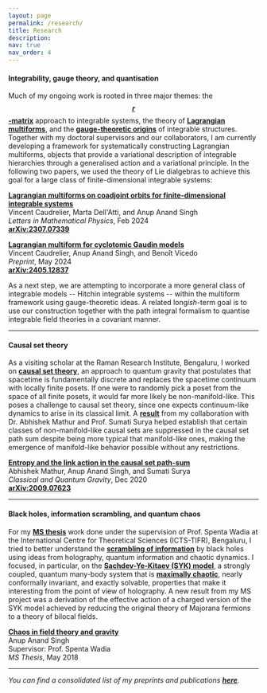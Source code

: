 ```yaml
---
layout: page
permalink: /research/
title: Research
description:
nav: true
nav_order: 4
---
```


<h4>Integrability, gauge theory, and quantisation</h4>

Much of my ongoing work is rooted in three major themes: the **<a href="https://link.springer.com/article/10.1007/BF01076717" target="_self">$$r$$-matrix</a>** approach to integrable systems, the theory of **<a href="https://arxiv.org/abs/0903.4086" target="_self">Lagrangian multiforms</a>**, and the **<a href="https://arxiv.org/abs/1908.02289" target="_self">gauge-theoretic origins</a>** of integrable structures. Together with my doctoral supervisors and our collaborators, I am currently developing a framework for systematically constructing Lagrangian multiforms, objects that provide a variational description of integrable hierarchies through a generalised action and a variational principle. In the following two papers, we used the theory of Lie dialgebras to achieve this goal for a large class of finite-dimensional integrable systems:

**<a href="https://link.springer.com/article/10.1007/s11005-023-01766-9" target="_self">Lagrangian multiforms on coadjoint orbits for finite-dimensional integrable systems</a>**\
Vincent Caudrelier, Marta Dell'Atti, and Anup Anand Singh\
*Letters in Mathematical Physics*, Feb 2024\
**<a href="https://arxiv.org/abs/2307.07339" target="_self">arXiv:2307.07339</a>**

**<a href="https://arxiv.org/abs/2405.12837" target="_self">Lagrangian multiform for cyclotomic Gaudin models</a>**\
Vincent Caudrelier, Anup Anand Singh, and Benoît Vicedo\
*Preprint*, May 2024\
**<a href="https://arxiv.org/abs/2405.12837" target="_self">arXiv:2405.12837</a>**

As a next step, we are attempting to incorporate a more general class of integrable models -- Hitchin integrable systems -- within the multiform framework using gauge-theoretic ideas. A related long*ish*-term goal is to use our construction together with the path integral formalism to quantise integrable field theories in a covariant manner.

<!-- Much of my current work is rooted in the **<a href="https://link.springer.com/article/10.1007/BF01076717" target="_self">$$r$$-matrix</a>** approach to integrable systems and the theory of **<a href="https://arxiv.org/abs/0903.4086" target="_self">Lagrangian multiforms</a>**. Together with my doctoral supervisors and our collaborators, I am developing a framework for systematically constructing Lagrangian multiforms, objects that provide a variational description of integrable hierarchies through a generalised action and a variational principle. Incorporating ingredients and ideas from the Hamiltonian framework for integrability -- in particular, the theory of Lie dialgebras -- we have achieved this for a large class of finite-dimensional integrable systems. At the moment, I am working towards incorporating affine models into our framework. A related long*ish*-term goal is to use our construction together with the path integral formalism to quantise integrable field theories in a covariant manner. -->

<!--Much of my current work is based on three themes: r-matrix, multiforms, and gauge theories. A major component of this work is developing framework for constructing multiforms. Using dialgebras, here are the papers. Currently, exploring BF and Hitchin. An underlying motivation is quantisation. -->

<hr>    

<h4>Causal set theory</h4>

As a visiting scholar at the Raman Research Institute, Bengaluru, I worked on **<a href="https://arxiv.org/abs/1903.11544" target="_self">causal set theory</a>**, an approach to quantum gravity that postulates that spacetime is fundamentally discrete and replaces the spacetime continuum with locally finite posets. If one were to randomly pick a poset from the space of all finite posets, it would far more likely be non-manifold-like. This poses a challenge to causal set theory, since one expects continuum-like dynamics to arise in its classical limit. A **<a href="https://arxiv.org/abs/2009.07623" target="_self">result</a>** from my collaboration with Dr. Abhishek Mathur and Prof. Sumati Surya helped establish that certain classes of non-manifold-like causal sets are suppressed in the causal set path sum despite being more typical that manifold-like ones, making the emergence of manifold-like behavior possible without any restrictions.

**<a href="https://iopscience.iop.org/article/10.1088/1361-6382/abd300" target="_self">Entropy and the link action in the causal set path-sum</a>**\
Abhishek Mathur, Anup Anand Singh, and Sumati Surya\
*Classical and Quantum Gravity*, Dec 2020\
**<a href="https://arxiv.org/abs/2009.07623" target="_self">arXiv:2009.07623</a>**


<hr>

<h4>Black holes, information scrambling, and quantum chaos</h4>

For my **<a href="http://dr.iiserpune.ac.in:8080/xmlui/bitstream/handle/123456789/1047/MS%20Thesis%20-%20Anup%20Anand%20Singh.pdf" target="_self">MS thesis</a>** work done under the supervision of Prof. Spenta Wadia at the International Centre for Theoretical Sciences (ICTS-TIFR), Bengaluru, I tried to better understand the **<a href="https://arxiv.org/abs/0808.2096" target="_self">scrambling of information</a>** by black holes using ideas from holography, quantum information and chaotic dynamics. I focused, in particular, on the **<a href="https://arxiv.org/abs/1604.07818" target="_self">Sachdev-Ye-Kitaev (SYK) model</a>**, a strongly coupled, quantum many-body system that is **<a href="https://arxiv.org/abs/1503.01409" target="_self">maximally chaotic</a>**, nearly conformally invariant, and exactly solvable, properties that make it interesting from the point of view of holography. A new result from my MS project was a derivation of the effective action of a charged version of the SYK model achieved by reducing the original theory of Majorana fermions to a theory of bilocal fields.

**<a href="http://dr.iiserpune.ac.in:8080/xmlui/bitstream/handle/123456789/1047/MS%20Thesis%20-%20Anup%20Anand%20Singh.pdf" target="_self">Chaos in field theory and gravity</a>**\
Anup Anand Singh\
Supervisor: Prof. Spenta Wadia\
*MS Thesis*, May 2018

<hr>

*You can find a consolidated list of my preprints and publications **<a href="https://anupanand.space/publications/" target="_self">here</a>**.*